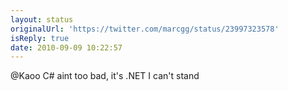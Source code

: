 ```yaml
---
layout: status
originalUrl: 'https://twitter.com/marcgg/status/23997323578'
isReply: true
date: 2010-09-09 10:22:57
---
```


@Kaoo C# aint too bad, it's .NET I can't stand
